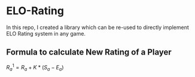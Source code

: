 # ELO-Rating

In this repo, I created a library which can be re-used to directly implement ELO Rating system in any game.

## Formula to calculate New Rating of a Player

$R^1_a = R_a + K * (S_a - E_a)$
